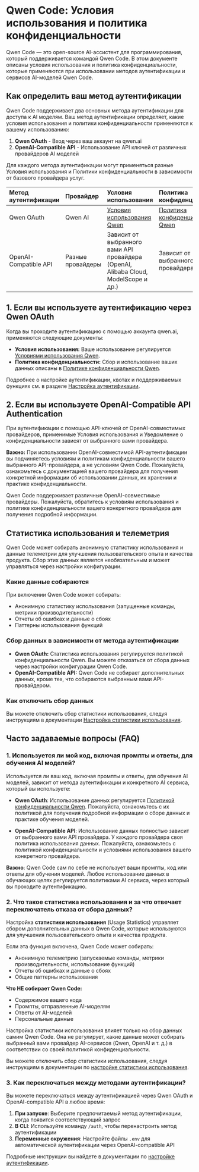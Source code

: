 # Qwen Code: Условия использования и политика конфиденциальности

Qwen Code — это open-source AI-ассистент для программирования, который поддерживается командой Qwen Code. В этом документе описаны условия использования и политика конфиденциальности, которые применяются при использовании методов аутентификации и сервисов AI-моделей Qwen Code.

## Как определить ваш метод аутентификации

Qwen Code поддерживает два основных метода аутентификации для доступа к AI моделям. Ваш метод аутентификации определяет, какие условия использования и политики конфиденциальности применяются к вашему использованию:

1. **Qwen OAuth** - Вход через ваш аккаунт на qwen.ai
2. **OpenAI-Compatible API** - Использование API ключей от различных провайдеров AI моделей

Для каждого метода аутентификации могут применяться разные Условия использования и Политики конфиденциальности в зависимости от базового провайдера услуг.

| Метод аутентификации   | Провайдер         | Условия использования                                                         | Политика конфиденциальности                          |
| :--------------------- | :---------------- | :---------------------------------------------------------------------------- | :--------------------------------------------------- |
| Qwen OAuth             | Qwen AI           | [Условия использования Qwen](https://qwen.ai/termsservice)                    | [Политика конфиденциальности Qwen](https://qwen.ai/privacypolicy) |
| OpenAI-Compatible API  | Разные провайдеры | Зависит от выбранного вами API провайдера (OpenAI, Alibaba Cloud, ModelScope и др.) | Зависит от выбранного вами API провайдера            |

## 1. Если вы используете аутентификацию через Qwen OAuth

Когда вы проходите аутентификацию с помощью аккаунта qwen.ai, применяются следующие документы:

- **Условия использования:** Ваше использование регулируется [Условиями использования Qwen](https://qwen.ai/termsservice).
- **Политика конфиденциальности:** Сбор и использование ваших данных описаны в [Политике конфиденциальности Qwen](https://qwen.ai/privacypolicy).

Подробнее о настройке аутентификации, квотах и поддерживаемых функциях см. в разделе [Настройка аутентификации](./cli/authentication.md).

## 2. Если вы используете OpenAI-Compatible API Authentication

При аутентификации с помощью API-ключей от OpenAI-совместимых провайдеров, применимые Условия использования и Уведомление о конфиденциальности зависят от выбранного вами провайдера.

**Важно:** При использовании OpenAI-совместимой API-аутентификации вы подчиняетесь условиям и политикам конфиденциальности вашего выбранного API-провайдера, а не условиям Qwen Code. Пожалуйста, ознакомьтесь с документацией вашего провайдера для получения конкретной информации об использовании данных, их хранении и практике конфиденциальности.

Qwen Code поддерживает различные OpenAI-совместимые провайдеры. Пожалуйста, обратитесь к условиям использования и политике конфиденциальности вашего конкретного провайдера для получения подробной информации.

## Статистика использования и телеметрия

Qwen Code может собирать анонимную статистику использования и данные телеметрии для улучшения пользовательского опыта и качества продукта. Сбор этих данных является необязательным и может управляться через настройки конфигурации.

### Какие данные собираются

При включении Qwen Code может собирать:

- Анонимную статистику использования (запущенные команды, метрики производительности)
- Отчеты об ошибках и данные о сбоях
- Паттерны использования функций

### Сбор данных в зависимости от метода аутентификации

- **Qwen OAuth:** Статистика использования регулируется политикой конфиденциальности Qwen. Вы можете отказаться от сбора данных через настройки конфигурации Qwen Code.
- **OpenAI-Compatible API:** Qwen Code не собирает дополнительных данных, кроме тех, что собираются выбранным вами API-провайдером.

### Как отключить сбор данных

Вы можете отключить сбор статистики использования, следуя инструкциям в документации [Настройка статистики использования](./cli/configuration.md#usage-statistics).

## Часто задаваемые вопросы (FAQ)

### 1. Используется ли мой код, включая промпты и ответы, для обучения AI моделей?

Используется ли ваш код, включая промпты и ответы, для обучения AI моделей, зависит от метода аутентификации и конкретного AI сервиса, который вы используете:

- **Qwen OAuth**: Использование данных регулируется [Политикой конфиденциальности Qwen](https://qwen.ai/privacy). Пожалуйста, ознакомьтесь с их политикой для получения подробной информации о сборе данных и практике обучения моделей.

- **OpenAI-Compatible API**: Использование данных полностью зависит от выбранного вами API провайдера. У каждого провайдера своя политика использования данных. Пожалуйста, ознакомьтесь с политикой конфиденциальности и условиями использования вашего конкретного провайдера.

**Важно**: Qwen Code сам по себе не использует ваши промпты, код или ответы для обучения моделей. Любое использование данных в обучающих целях регулируется политиками AI сервиса, через который вы проходите аутентификацию.

### 2. Что такое статистика использования и за что отвечает переключатель отказа от сбора данных?

Настройка **статистики использования** (Usage Statistics) управляет сбором дополнительных данных в Qwen Code, которые используются для улучшения пользовательского опыта и качества продукта.

Если эта функция включена, Qwen Code может собирать:

- Анонимную телеметрию (запускаемые команды, метрики производительности, использование функций)
- Отчеты об ошибках и данные о сбоях
- Общие паттерны использования

**Что НЕ собирает Qwen Code:**

- Содержимое вашего кода
- Промпты, отправленные AI-моделям
- Ответы от AI-моделей
- Персональные данные

Настройка статистики использования влияет только на сбор данных самим Qwen Code. Она не регулирует, какие данные может собирать выбранный вами провайдер AI-сервисов (Qwen, OpenAI и т. д.) в соответствии со своей политикой конфиденциальности.

Вы можете отключить сбор статистики использования, следуя инструкциям в документации по [настройке статистики использования](./cli/configuration.md#usage-statistics).

### 3. Как переключаться между методами аутентификации?

Вы можете переключаться между аутентификацией через Qwen OAuth и OpenAI-compatible API в любое время:

1. **При запуске**: Выберите предпочитаемый метод аутентификации, когда появится соответствующий запрос
2. **В CLI**: Используйте команду `/auth`, чтобы перенастроить метод аутентификации
3. **Переменные окружения**: Настройте файлы `.env` для автоматической аутентификации через OpenAI-compatible API

Подробные инструкции вы найдете в документации по [настройке аутентификации](./cli/authentication.md).